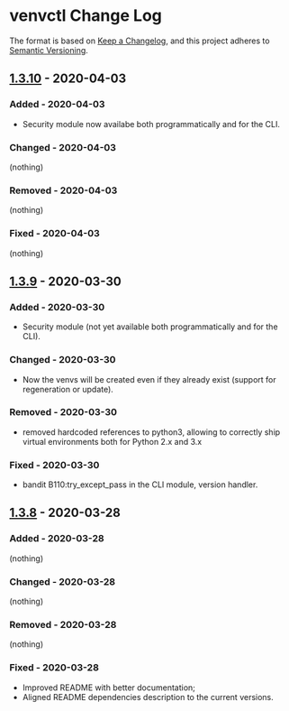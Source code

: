 # venvctl Change Log

The format is based on [Keep a Changelog](https://keepachangelog.com/en/1.0.0/),
and this project adheres to [Semantic Versioning](https://semver.org/spec/v2.0.0.html).

## [1.3.10] - 2020-04-03

### Added - 2020-04-03

- Security module now availabe both programmatically and for the CLI.

### Changed - 2020-04-03

(nothing)

### Removed - 2020-04-03

(nothing)

### Fixed - 2020-04-03

(nothing)

## [1.3.9] - 2020-03-30

### Added - 2020-03-30

- Security module (not yet available both programmatically and for the CLI).

### Changed - 2020-03-30

- Now the venvs will be created even if they already exist (support for regeneration or update).

### Removed - 2020-03-30

- removed hardcoded references to python3, allowing to correctly ship virtual environments both for Python 2.x and 3.x

### Fixed - 2020-03-30

- bandit B110:try_except_pass in the CLI module, version handler.

## [1.3.8] - 2020-03-28

### Added - 2020-03-28

(nothing)

### Changed - 2020-03-28

(nothing)

### Removed - 2020-03-28

(nothing)

### Fixed - 2020-03-28

- Improved README with better documentation;
- Aligned README dependencies description to the current versions.

[Unreleased]: https://gitlab.com/hyperd/venvctl/-/compare/v1.3.10...master
[1.3.10]: https://gitlab.com/hyperd/venvctl/-/compare/v1.3.9...v1.3.10
[1.3.9]: https://gitlab.com/hyperd/venvctl/-/compare/v1.3.8...v1.3.9
[1.3.8]: https://gitlab.com/hyperd/venvctl/-/compare/v1.3.7...v1.3.8
